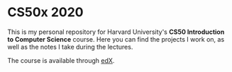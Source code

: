# CS50x 2020
This is my personal repository for Harvard University's **CS50 Introduction to Computer Science** course.
Here you can find the projects I work on, as well as the notes I take during the lectures.

The course  is available through [edX](https://www.edx.org/course/cs50s-introduction-to-computer-science).
